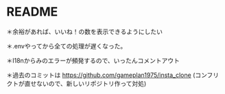 # README

＊余裕があれば、いいね！の数を表示できるようにしたい

＊.envやってから全ての処理が遅くなった。

＊I18nからみのエラーが頻発するので、いったんコメントアウト

＊過去のコミットは https://github.com/gameplan1975/insta_clone
(コンフリクトが直せないので、新しいリポジトリ作って対処)